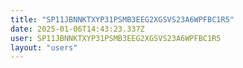```yaml
---
title: "SP11JBNNKTXYP31PSMB3EEG2XGSVS23A6WPFBC1R5"
date: 2025-01-06T14:43:23.337Z
user: SP11JBNNKTXYP31PSMB3EEG2XGSVS23A6WPFBC1R5
layout: "users"
---
```

    